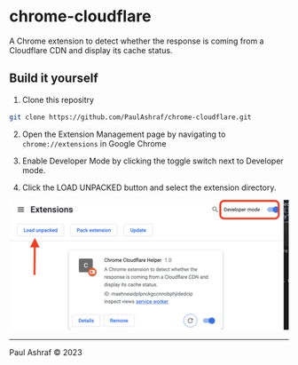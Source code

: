 # chrome-cloudflare

A Chrome extension to detect whether the response is coming from a Cloudflare CDN and display its cache status.

## Build it yourself

1. Clone this repositry

```bash
git clone https://github.com/PaulAshraf/chrome-cloudflare.git
```

2. Open the Extension Management page by navigating to `chrome://extensions` in Google Chrome

3. Enable Developer Mode by clicking the toggle switch next to Developer mode.

4. Click the LOAD UNPACKED button and select the extension directory.

![Loading the extension in chrome](https://github.com/PaulAshraf/chrome-cloudflare/blob/master/extention.png?raw=true?raw=true)

---

Paul Ashraf © 2023
